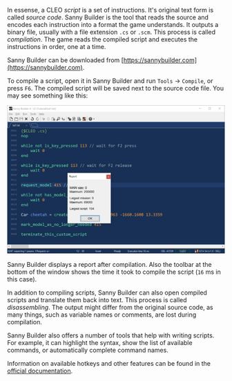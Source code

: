 In essense, a CLEO _script_ is a set of instructions. It's original text form is called _source code_. Sanny Builder is the tool that reads the source and encodes each instruction into a format the game understands. It outputs a binary file, usually with a file extension `.cs` or `.scm`. This process is called _compilation_. The game reads the compiled script and executes the instructions in order, one at a time.

Sanny Builder can be downloaded from [https://sannybuilder.com](https://sannybuilder.com).

To compile a script, open it in Sanny Builder and run `Tools` -> `Compile`, or press `F6`. The compiled script will be saved next to the source code file. You may see something like this:

<img src="/img/comp-1.png" alt="Sanny Builder compilation report" />

Sanny Builder displays a report after compilation. Also the toolbar at the bottom of the window shows the time it took to compile the script (`16` ms in this case).

In addition to compiling scripts, Sanny Builder can also open compiled scripts and translate them back into text. This process is called _disassembling_. The output might differ from the original source code, as many things, such as variable names or comments, are lost during compilation.

Sanny Builder also offers a number of tools that help with writing scripts. For example, it can highlight the syntax, show the list of available commands, or automatically complete command names.

Information on available hotkeys and other features can be found in the [official documentation](https://docs.sannybuilder.com/editor/hotkeys).

